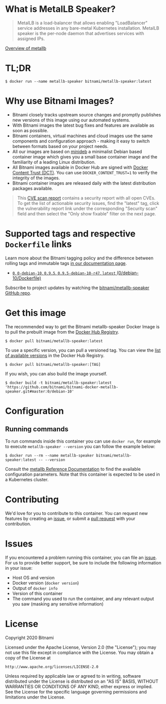 
# What is MetalLB Speaker?

> MetalLB is a load-balancer that allows enabling "LoadBalancer" service addresses in any bare-metal Kubernetes installation. MetalLB speaker is the per-node daemon that advertises services with assigned IPs.

[Overview of metallb](https://metallb.universe.tf/)

# TL;DR

```console
$ docker run --name metallb-speaker bitnami/metallb-speaker:latest
```

# Why use Bitnami Images?

* Bitnami closely tracks upstream source changes and promptly publishes new versions of this image using our automated systems.
* With Bitnami images the latest bug fixes and features are available as soon as possible.
* Bitnami containers, virtual machines and cloud images use the same components and configuration approach - making it easy to switch between formats based on your project needs.
* All our images are based on [minideb](https://github.com/bitnami/minideb) a minimalist Debian based container image which gives you a small base container image and the familiarity of a leading Linux distribution.
* All Bitnami images available in Docker Hub are signed with [Docker Content Trust (DCT)](https://docs.docker.com/engine/security/trust/content_trust/). You can use `DOCKER_CONTENT_TRUST=1` to verify the integrity of the images.
* Bitnami container images are released daily with the latest distribution packages available.


> This [CVE scan report](https://quay.io/repository/bitnami/metallb-speaker?tab=tags) contains a security report with all open CVEs. To get the list of actionable security issues, find the "latest" tag, click the vulnerability report link under the corresponding "Security scan" field and then select the "Only show fixable" filter on the next page.

# Supported tags and respective `Dockerfile` links

Learn more about the Bitnami tagging policy and the difference between rolling tags and immutable tags [in our documentation page](https://docs.bitnami.com/tutorials/understand-rolling-tags-containers/).


* [`0`, `0-debian-10`, `0.9.5`, `0.9.5-debian-10-r47`, `latest` (0/debian-10/Dockerfile)](https://github.com/bitnami/bitnami-docker-metallb-speaker/blob/0.9.5-debian-10-r47/0/debian-10/Dockerfile)

Subscribe to project updates by watching the [bitnami/metallb-speaker GitHub repo](https://github.com/bitnami/bitnami-docker-metallb-speaker).

# Get this image

The recommended way to get the Bitnami metallb-speaker Docker Image is to pull the prebuilt image from the [Docker Hub Registry](https://hub.docker.com/r/bitnami/metallb-speaker).

```console
$ docker pull bitnami/metallb-speaker:latest
```

To use a specific version, you can pull a versioned tag. You can view the [list of available versions](https://hub.docker.com/r/bitnami/metallb-speaker/tags/) in the Docker Hub Registry.

```console
$ docker pull bitnami/metallb-speaker:[TAG]
```

If you wish, you can also build the image yourself.

```console
$ docker build -t bitnami/metallb-speaker:latest 'https://github.com/bitnami/bitnami-docker-metallb-speaker.git#master:0/debian-10'
```

# Configuration

## Running commands

To run commands inside this container you can use `docker run`, for example to execute `metallb-speaker --version` you can follow the example below:

```console
$ docker run --rm --name metallb-speaker bitnami/metallb-speaker:latest -- --version
```

Consult the [metallb Reference Documentation](https://metallb.universe.tf/configuration/) to find the available configuration parameters. Note that this container is expected to be used in a Kubernetes cluster.

# Contributing

We'd love for you to contribute to this container. You can request new features by creating an [issue](https://github.com/bitnami/bitnami-docker-metallb-speaker/issues), or submit a [pull request](https://github.com/bitnami/bitnami-docker-metallb-speaker/pulls) with your contribution.

# Issues

If you encountered a problem running this container, you can file an [issue](https://github.com/bitnami/bitnami-docker-metallb-speaker/issues/new). For us to provide better support, be sure to include the following information in your issue:

- Host OS and version
- Docker version (`docker version`)
- Output of `docker info`
- Version of this container
- The command you used to run the container, and any relevant output you saw (masking any sensitive information)

# License

Copyright 2020 Bitnami

Licensed under the Apache License, Version 2.0 (the "License");
you may not use this file except in compliance with the License.
You may obtain a copy of the License at

    http://www.apache.org/licenses/LICENSE-2.0

Unless required by applicable law or agreed to in writing, software
distributed under the License is distributed on an "AS IS" BASIS,
WITHOUT WARRANTIES OR CONDITIONS OF ANY KIND, either express or implied.
See the License for the specific language governing permissions and
limitations under the License.
